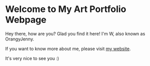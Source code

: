 # Welcome to My Art Portfolio Webpage

Hey there, how are you? Glad you find it here! I'm W, also known as OrangyJenny.

If you want to know more about me, please visit [my website](https://orangyjenny.github.io).

It's very nice to see you :)
